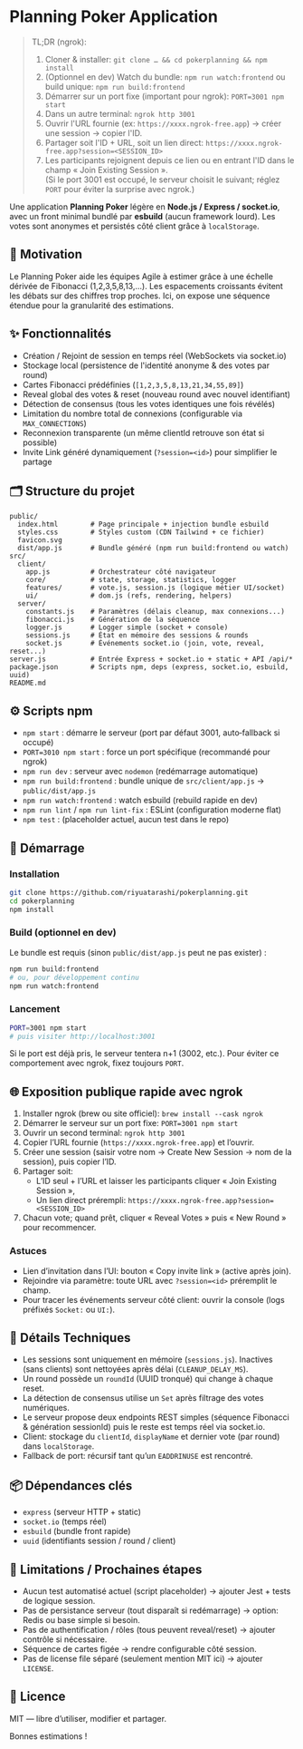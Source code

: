 # Planning Poker Application

> TL;DR (ngrok):
> 1. Cloner & installer: `git clone … && cd pokerplanning && npm install`  
> 2. (Optionnel en dev) Watch du bundle: `npm run watch:frontend` ou build unique: `npm run build:frontend`  
> 3. Démarrer sur un port fixe (important pour ngrok): `PORT=3001 npm start`  
> 4. Dans un autre terminal: `ngrok http 3001`  
> 5. Ouvrir l'URL fournie (ex: `https://xxxx.ngrok-free.app`) → créer une session → copier l'ID.  
> 6. Partager soit l'ID + URL, soit un lien direct: `https://xxxx.ngrok-free.app?session=<SESSION_ID>`  
> 7. Les participants rejoignent depuis ce lien ou en entrant l'ID dans le champ « Join Existing Session ».  
> (Si le port 3001 est occupé, le serveur choisit le suivant; réglez `PORT` pour éviter la surprise avec ngrok.)

Une application **Planning Poker** légère en **Node.js / Express / socket.io**, avec un front minimal bundlé par **esbuild** (aucun framework lourd). Les votes sont anonymes et persistés côté client grâce à `localStorage`.

## 🎯 Motivation
Le Planning Poker aide les équipes Agile à estimer grâce à une échelle dérivée de Fibonacci (1,2,3,5,8,13,…). Les espacements croissants évitent les débats sur des chiffres trop proches. Ici, on expose une séquence étendue pour la granularité des estimations.

## ✨ Fonctionnalités
- Création / Rejoint de session en temps réel (WebSockets via socket.io)
- Stockage local (persistence de l'identité anonyme & des votes par round)
- Cartes Fibonacci prédéfinies (`[1,2,3,5,8,13,21,34,55,89]`)
- Reveal global des votes & reset (nouveau round avec nouvel identifiant)
- Détection de consensus (tous les votes identiques une fois révélés)
- Limitation du nombre total de connexions (configurable via `MAX_CONNECTIONS`)
- Reconnexion transparente (un même clientId retrouve son état si possible)
- Invite Link généré dynamiquement (`?session=<id>`) pour simplifier le partage

## 🗂 Structure du projet
```
public/
  index.html        # Page principale + injection bundle esbuild
  styles.css        # Styles custom (CDN Tailwind + ce fichier)
  favicon.svg
  dist/app.js       # Bundle généré (npm run build:frontend ou watch)
src/
  client/
    app.js          # Orchestrateur côté navigateur
    core/           # state, storage, statistics, logger
    features/       # vote.js, session.js (logique métier UI/socket)
    ui/             # dom.js (refs, rendering, helpers)
  server/
    constants.js    # Paramètres (délais cleanup, max connexions...)
    fibonacci.js    # Génération de la séquence
    logger.js       # Logger simple (socket + console)
    sessions.js     # État en mémoire des sessions & rounds
    socket.js       # Événements socket.io (join, vote, reveal, reset...)
server.js           # Entrée Express + socket.io + static + API /api/*
package.json        # Scripts npm, deps (express, socket.io, esbuild, uuid)
README.md
```

## ⚙️ Scripts npm
- `npm start` : démarre le serveur (port par défaut 3001, auto‑fallback si occupé)
- `PORT=3010 npm start` : force un port spécifique (recommandé pour ngrok)
- `npm run dev` : serveur avec `nodemon` (redémarrage automatique)
- `npm run build:frontend` : bundle unique de `src/client/app.js` → `public/dist/app.js`
- `npm run watch:frontend` : watch esbuild (rebuild rapide en dev)
- `npm run lint` / `npm run lint-fix` : ESLint (configuration moderne flat)
- `npm test` : (placeholder actuel, aucun test dans le repo)

## 🚀 Démarrage
### Installation
```sh
git clone https://github.com/riyuatarashi/pokerplanning.git
cd pokerplanning
npm install
```
### Build (optionnel en dev)
Le bundle est requis (sinon `public/dist/app.js` peut ne pas exister) :
```sh
npm run build:frontend
# ou, pour développement continu
npm run watch:frontend
```
### Lancement
```sh
PORT=3001 npm start
# puis visiter http://localhost:3001
```
Si le port est déjà pris, le serveur tentera n+1 (3002, etc.). Pour éviter ce comportement avec ngrok, fixez toujours `PORT`.

## 🌐 Exposition publique rapide avec ngrok
1. Installer ngrok (brew ou site officiel): `brew install --cask ngrok`
2. Démarrer le serveur sur un port fixe: `PORT=3001 npm start`
3. Ouvrir un second terminal: `ngrok http 3001`
4. Copier l’URL fournie (`https://xxxx.ngrok-free.app`) et l’ouvrir.
5. Créer une session (saisir votre nom → Create New Session → nom de la session), puis copier l’ID.
6. Partager soit:
   - L’ID seul + l’URL et laisser les participants cliquer « Join Existing Session »,
   - Un lien direct prérempli: `https://xxxx.ngrok-free.app?session=<SESSION_ID>`
7. Chacun vote; quand prêt, cliquer « Reveal Votes » puis « New Round » pour recommencer.

### Astuces
- Lien d’invitation dans l’UI: bouton « Copy invite link » (active après join).
- Rejoindre via paramètre: toute URL avec `?session=<id>` préremplit le champ.
- Pour tracer les événements serveur côté client: ouvrir la console (logs préfixés `Socket:` ou `UI:`).

## 🧠 Détails Techniques
- Les sessions sont uniquement en mémoire (`sessions.js`). Inactives (sans clients) sont nettoyées après délai (`CLEANUP_DELAY_MS`).
- Un round possède un `roundId` (UUID tronqué) qui change à chaque reset.
- La détection de consensus utilise un `Set` après filtrage des votes numériques.
- Le serveur propose deux endpoints REST simples (séquence Fibonacci & génération sessionId) puis le reste est temps réel via socket.io.
- Client: stockage du `clientId`, `displayName` et dernier vote (par round) dans `localStorage`.
- Fallback de port: récursif tant qu’un `EADDRINUSE` est rencontré.

## 📦 Dépendances clés
- `express` (serveur HTTP + static)
- `socket.io` (temps réel)
- `esbuild` (bundle front rapide)
- `uuid` (identifiants session / round / client)

## 🚧 Limitations / Prochaines étapes
- Aucun test automatisé actuel (script placeholder) → ajouter Jest + tests de logique session.
- Pas de persistance serveur (tout disparaît si redémarrage) → option: Redis ou base simple si besoin.
- Pas de authentification / rôles (tous peuvent reveal/reset) → ajouter contrôle si nécessaire.
- Séquence de cartes figée → rendre configurable côté session.
- Pas de license file séparé (seulement mention MIT ici) → ajouter `LICENSE`.

## 📝 Licence
MIT — libre d’utiliser, modifier et partager.

Bonnes estimations !
